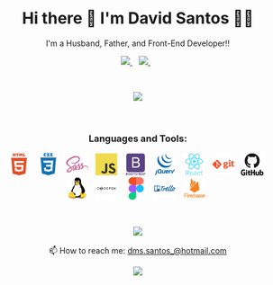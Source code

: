 <h1 align='center'>
  Hi there 👋 I'm David Santos 👨‍💻
</h1>

<p align='center'>
  I'm a Husband, Father, and Front-End Developer!!
</p>

<p align='center'>
  <a href="https://www.linkedin.com/in/david-santos-412902161/">
    <img src="https://img.shields.io/badge/linkedin-%230077B5.svg?&style=for-the-badge&logo=linkedin&logoColor=white" />
  </a>&nbsp;&nbsp;
  <a href="https://www.instagram.com/devcode21/">
    <img src="https://img.shields.io/badge/instagram-%23E4405F.svg?&style=for-the-badge&logo=instagram&logoColor=white" />        
  </a>&nbsp;&nbsp;
</p>
&nbsp;

<p align='center'>
  <a href="https://github.com/anuraghazra/github-readme-stats">
   <img src="https://github-readme-stats.vercel.app/api?username=dmssantos&count_private=true&show_icons=true&theme=highcontrast" />
  </a>
</p>

&nbsp;

<h3 align="center">
  Languages and Tools:
</h3>

<p align="center">
  <img src="https://github.com/devicons/devicon/blob/master/icons/html5/html5-plain-wordmark.svg" alt="html5" width="40" height="40"/>&nbsp;&nbsp;
  <img src="https://github.com/devicons/devicon/blob/master/icons/css3/css3-plain-wordmark.svg" alt="css3" width="40" height="40"/>&nbsp;&nbsp;
  <img src="https://github.com/devicons/devicon/blob/master/icons/sass/sass-original.svg" alt="sass" width="40" height="40"/>&nbsp;&nbsp;
  <img src="https://github.com/devicons/devicon/blob/master/icons/javascript/javascript-original.svg" alt="javascript" width="40" height="40"/>&nbsp;&nbsp;
  <img src="https://github.com/devicons/devicon/blob/master/icons/bootstrap/bootstrap-plain-wordmark.svg" alt="bootstrap" width="40" height="40"/>&nbsp;&nbsp;
  <img src="https://github.com/devicons/devicon/blob/master/icons/jquery/jquery-plain-wordmark.svg" alt="jquery" width="40" height="40"/>&nbsp;&nbsp;
  <img src="https://github.com/devicons/devicon/blob/master/icons/react/react-original-wordmark.svg" alt="react" width="40" height="40"/>&nbsp;&nbsp;
  <img src="https://github.com/devicons/devicon/blob/master/icons/git/git-plain-wordmark.svg" alt="git" width="40" height="40"/>&nbsp;&nbsp;
  <img src="https://github.com/devicons/devicon/blob/master/icons/github/github-original-wordmark.svg" alt="github" width="40" height="40" />&nbsp;&nbsp;
  <img src="https://github.com/devicons/devicon/blob/master/icons/linux/linux-original.svg" alt="linux" width="40" height="40"/>&nbsp;&nbsp;
  <img src="https://github.com/devicons/devicon/blob/master/icons/codepen/codepen-original-wordmark.svg" alt="codepen" width="40" height="40"/>&nbsp;&nbsp;
  <img src="https://github.com/devicons/devicon/blob/master/icons/figma/figma-original.svg" alt="figma" width="40" height="40"/>&nbsp;&nbsp;
  <img src="https://github.com/devicons/devicon/blob/master/icons/trello/trello-plain-wordmark.svg" alt="trello" width="40" height="40"/>&nbsp;&nbsp;
  <img src="https://github.com/devicons/devicon/blob/master/icons/firebase/firebase-plain-wordmark.svg" alt="firebase" width="40" height="40"/>&nbsp;&nbsp;
</p>

&nbsp;

<p align='center'>
  <a href="https://github.com/anuraghazra/github-readme-stats">
    <img src="https://github-readme-stats.vercel.app/api/top-langs/?username=dmssantos" />
  </a>
</p>

<p align='center'>
  📫 How to reach me: <a href='mailto:dms.santos_@hotmail.com'>dms.santos_@hotmail.com</a>
</p>

<p align='center'>
  <a href="#"><img src="https://badges.pufler.dev/visits/dmssantos/dmssantos"></a>
</p>
